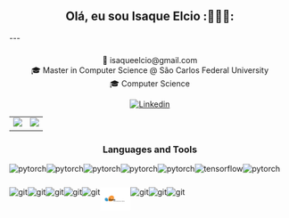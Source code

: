 <h2 align="center">Olá, eu sou Isaque Elcio :👨🏽‍💻:</h2>
---
<h3 align="center"></h3>
<p align="center">
📧 isaqueelcio@gmail.com
<br>
🎓 Master in Computer Science @ São Carlos Federal University
<br>
🎓 Computer Science
<br>
</p>
<p align="center">
  <a href="https://www.linkedin.com/in/isaque-elcio-souza/">
    <img src="https://img.shields.io/badge/-Linkedin-0077B5?style=flat-square&logo=Linkedin&logoColor=white" alt="Linkedin" />
  </a>
</p>

<center>
  <table>
    <tr>
        <td><img height="180em" src="https://github-readme-stats.vercel.app/api?username=isaqueelcio&show_icons=true&theme=tokyonight"/></td>
        <td><img height="180em" src="https://github-readme-stats.vercel.app/api/top-langs/?username=isaqueelcio&layout=compact&theme=tokyonight"/></td>
    </tr>  
  </table>
</center>

<h3 align="center">Languages and Tools</h3>

<p align="center">

  <a href="https://www.python.org/" target="_blank"> <img align="left" src="https://raw.githubusercontent.com/rahul-jha98/README_icons/main/language_and_tools/square/python/python.svg" alt="pytorch" height="42px"/> </a> 

  <a href="https://pandas.pydata.org/" target="_blank"> <img align="left" src="https://raw.githubusercontent.com/valohai/ml-logos/master/pandas.svg" alt="pytorch" height="42px"/> </a> 

  <a href="https://pandas.pydata.org/" target="_blank"> <img align="left" src="https://raw.githubusercontent.com/valohai/ml-logos/master/numpy-low-res.svg" alt="pytorch" height="42px"/> </a> 

  <a href="https://pandas.pydata.org/" target="_blank"> <img align="left" src="https://raw.githubusercontent.com/valohai/ml-logos/master/scipy.svg" alt="pytorch" height="42px"/> </a> 

  <a href="https://pandas.pydata.org/" target="_blank"> <img align="left" src="https://raw.githubusercontent.com/valohai/ml-logos/master/matplotlib.svg" alt="pytorch" height="42px"/> </a> 
  

  <a href="https://www.tensorflow.org" target="_blank"> <img align="left" src="https://raw.githubusercontent.com/rahul-jha98/github_readme_icons/main/language_and_tools/square/tensorflow/tensorflow.svg" alt="tensorflow" height="42px"/> </a> 

  <a href="https://pytorch.org/" target="_blank"> <img align="left" src="https://raw.githubusercontent.com/rahul-jha98/github_readme_icons/main/language_and_tools/square/pytorch/pytorch.svg" alt="pytorch" height="42px"/> </a> 

  <a href="https://git-scm.com/" target="_blank"> <img src="https://raw.githubusercontent.com/rahul-jha98/github_readme_icons/main/language_and_tools/square/git-scm/git-scm.svg" align="left" alt="git" height='42px'/> </a>

  <a href="https://kafka.apache.org/" target="_blank"> <img src="https://raw.githubusercontent.com/rahul-jha98/README_icons/main/language_and_tools/square/kaafka/kaafka.svg" align="left" alt="git" height='42px'/> </a>

  <a href="https://hadoop.apache.org/" target="_blank"> <img src="https://raw.githubusercontent.com/rahul-jha98/README_icons/main/language_and_tools/square/hadoop/hadoop.svg" align="left" alt="git" height='42px'/> </a>

  <a href="https://www.docker.com/" target="_blank"> <img src="https://raw.githubusercontent.com/rahul-jha98/README_icons/main/language_and_tools/square/docker/docker.svg" align="left" alt="git" height='42px'/> </a>

  <a href="https://www.gnu.org/software/bash/" target="_blank"> <img src="https://raw.githubusercontent.com/rahul-jha98/README_icons/main/language_and_tools/square/bash/bash-colored.svg" align="left" alt="git" height='42px'/> </a>

  <a href="https://scikit-learn.org/stable/" target="_blank"> <img src="https://raw.githubusercontent.com/scikit-learn/scikit-learn/main/doc/logos/scikit-learn-logo.svg" align="left" alt="git" height='42px'/> </a>

  <a href="https://keras.io/" target="_blank"> <img src="https://raw.githubusercontent.com/valohai/ml-logos/master/keras.svg" align="left" alt="git" height='42px'/> </a>

  <a href="https://spark.apache.org/" target="_blank"> <img src="https://raw.githubusercontent.com/valohai/ml-logos/master/spark.svg" align="left" alt="git" height='35px'/> </a>
   
  <a href="https://www.postgresql.org/" target="_blank"> <img src="https://user-images.githubusercontent.com/206748/47260428-c1313300-d4bb-11e8-97a6-f52538951811.png" align="left" alt="git" height='42px'/> </a>

  


</p>

<br>



